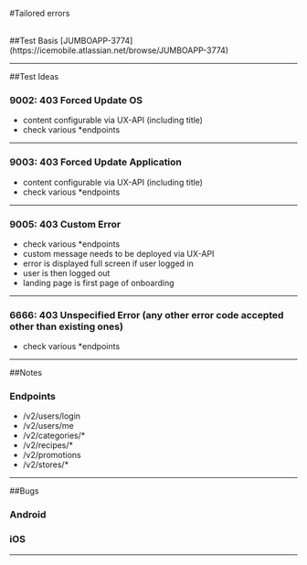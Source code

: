 #Tailored errors

<br>
##Test Basis
[JUMBOAPP-3774](https://icemobile.atlassian.net/browse/JUMBOAPP-3774)
<br>

***

##Test Ideas

### 9002: 403 Forced Update OS
- content configurable via UX-API (including title)
- check various *endpoints

***

### 9003: 403 Forced Update Application
- content configurable via UX-API (including title)
- check various *endpoints

***

### 9005: 403 Custom Error
- check various *endpoints
- custom message needs to be deployed via UX-API 
- error is displayed full screen if user logged in
- user is then logged out
- landing page is first page of onboarding

***

### 6666: 403 Unspecified Error (any other error code accepted other than existing ones)
- check various *endpoints

***

##Notes

### Endpoints
- /v2/users/login
- /v2/users/me
- /v2/categories/*
- /v2/recipes/*
- /v2/promotions
- /v2/stores/*

***


##Bugs

### Android

### iOS

***

